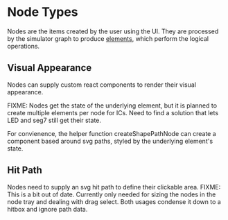 # Node Types

Nodes are the items created by the user using the UI. They are processed by the simulator graph to produce [elements](../elements/README.md), which perform the logical operations.

## Visual Appearance

Nodes can supply custom react components to render their visual appearance.

FIXME: Nodes get the state of the underlying element, but it is planned to create multiple elements per node for ICs. Need to find a solution that lets LED and seg7 still get their state.

For convienence, the helper function createShapePathNode can create a component based around svg paths, styled by the underlying element's state.

## Hit Path

Nodes need to supply an svg hit path to define their clickable area.
FIXME: This is a bit out of date. Currently only needed for sizing the nodes in the node tray and dealing with drag select. Both usages condense it down to a hitbox and ignore path data.
